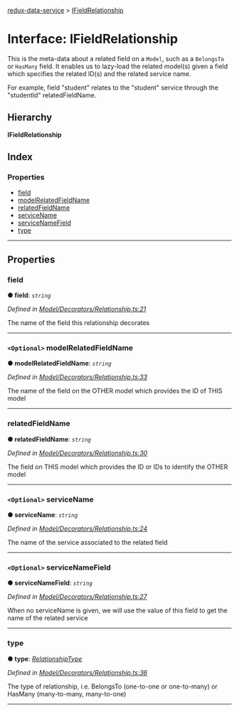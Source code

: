 [redux-data-service](../README.md) > [IFieldRelationship](../interfaces/ifieldrelationship.md)

# Interface: IFieldRelationship

This is the meta-data about a related field on a `Model`, such as a `BelongsTo` or `HasMany` field. It enables us to lazy-load the related model(s) given a field which specifies the related ID(s) and the related service name.

For example, field "student" relates to the "student" service through the "studentId" relatedFieldName.

## Hierarchy

**IFieldRelationship**

## Index

### Properties

* [field](ifieldrelationship.md#field)
* [modelRelatedFieldName](ifieldrelationship.md#modelrelatedfieldname)
* [relatedFieldName](ifieldrelationship.md#relatedfieldname)
* [serviceName](ifieldrelationship.md#servicename)
* [serviceNameField](ifieldrelationship.md#servicenamefield)
* [type](ifieldrelationship.md#type)

---

## Properties

<a id="field"></a>

###  field

**● field**: *`string`*

*Defined in [Model/Decorators/Relationship.ts:21](https://github.com/Rediker-Software/redux-data-service/blob/ac48abe/src/Model/Decorators/Relationship.ts#L21)*

The name of the field this relationship decorates

___
<a id="modelrelatedfieldname"></a>

### `<Optional>` modelRelatedFieldName

**● modelRelatedFieldName**: *`string`*

*Defined in [Model/Decorators/Relationship.ts:33](https://github.com/Rediker-Software/redux-data-service/blob/ac48abe/src/Model/Decorators/Relationship.ts#L33)*

The name of the field on the OTHER model which provides the ID of THIS model

___
<a id="relatedfieldname"></a>

###  relatedFieldName

**● relatedFieldName**: *`string`*

*Defined in [Model/Decorators/Relationship.ts:30](https://github.com/Rediker-Software/redux-data-service/blob/ac48abe/src/Model/Decorators/Relationship.ts#L30)*

The field on THIS model which provides the ID or IDs to identify the OTHER model

___
<a id="servicename"></a>

### `<Optional>` serviceName

**● serviceName**: *`string`*

*Defined in [Model/Decorators/Relationship.ts:24](https://github.com/Rediker-Software/redux-data-service/blob/ac48abe/src/Model/Decorators/Relationship.ts#L24)*

The name of the service associated to the related field

___
<a id="servicenamefield"></a>

### `<Optional>` serviceNameField

**● serviceNameField**: *`string`*

*Defined in [Model/Decorators/Relationship.ts:27](https://github.com/Rediker-Software/redux-data-service/blob/ac48abe/src/Model/Decorators/Relationship.ts#L27)*

When no serviceName is given, we will use the value of this field to get the name of the related service

___
<a id="type"></a>

###  type

**● type**: *[RelationshipType](../enums/relationshiptype.md)*

*Defined in [Model/Decorators/Relationship.ts:36](https://github.com/Rediker-Software/redux-data-service/blob/ac48abe/src/Model/Decorators/Relationship.ts#L36)*

The type of relationship, i.e. BelongsTo (one-to-one or one-to-many) or HasMany (many-to-many, many-to-one)

___

